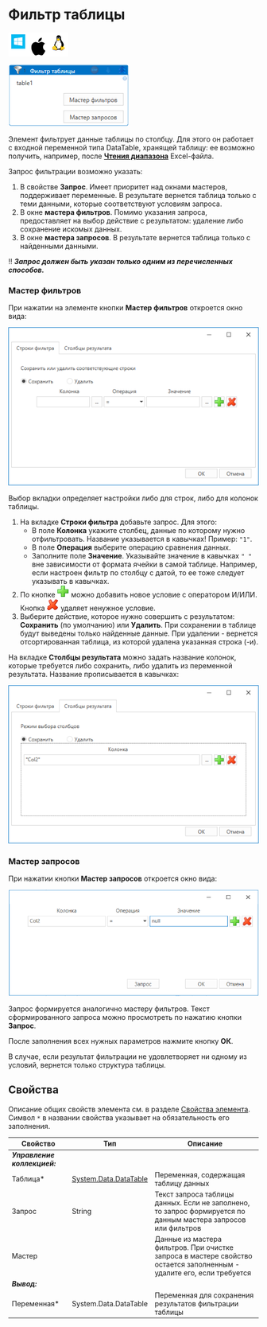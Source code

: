 # Фильтр таблицы

![](<../../../.gitbook/assets/image (100) (1) (1) (1) (1) (1) (1) (10) (209).png>)

![](<../../../.gitbook/assets/new-filter-of-table.png>)

Элемент фильтрует данные таблицы по столбцу. Для этого он работает с входной переменной типа DataTable, хранящей таблицу: ее возможно получить, например, после [**Чтения диапазона**](https://docs.primo-rpa.ru/primo-rpa/g_elements/osnovnye-elementy/prilozhenie-excel/el_excel_readrange) Excel-файла. 

Запрос фильтрации возможно указать:
1. В свойстве **Запрос**. Имеет приоритет над окнами мастеров, поддерживает переменные. В результате вернется таблица только с теми данными, которые соответствуют условиям запроса.
2. В окне **мастера фильтров**. Помимо указания запроса, предоставляет на выбор действие с результатом: удаление либо сохранение искомых данных.
3. В окне **мастера запросов**. В результате вернется таблица только с найденными данными.

:bangbang: ***Запрос должен быть указан только одним из перечисленных способов.***

### Мастер фильтров
При нажатии на элементе кнопки **Мастер фильтров** откроется окно вида:

![](<../../../.gitbook/assets/table-filter-wizard.png>)

Выбор вкладки определяет настройки либо для строк, либо для колонок таблицы.

1. На вкладке **Строки фильтра** добавьте запрос. Для этого:
   * В поле **Колонка** укажите столбец, данные по которому нужно отфильтровать. Название указывается в кавычках! Пример: `"1"`.
   * В поле **Операция** выберите операцию сравнения данных.
   * Заполните поле **Значение**. Указывайте значение в кавычках `" "` вне зависимости от формата ячейки в самой таблице. Например, если настроен фильтр по столбцу с датой, то ее тоже следует указывать в кавычках.
2. По кнопке ![](<../../../.gitbook/assets/12 (2) (3) (1) (1) (1).png>) можно добавить новое условие с оператором И/ИЛИ. Кнопка ![](<../../../.gitbook/assets/13 (1) (1) (2) (1) (1) (1).png>) удаляет ненужное условие.
3. Выберите действие, которое нужно совершить с результатом: **Сохранить** (по умолчанию) или **Удалить**. При сохранении в таблице будут выведены только найденные данные. При удалении - вернется отсортированная таблица, из которой удалена указанная строка (-и).

На вкладке **Столбцы результата** можно задать название колонок, которые требуется либо сохранить, либо удалить из переменной результата. Название прописывается в кавычках:

![](<../../../.gitbook/assets/tab-with-result-col.png>)



### Мастер запросов
При нажатии кнопки **Мастер запросов** откроется окно вида:

![](<../../../.gitbook/assets/Фильтр таблицы. Условие.png>)

Запрос формируется аналогично мастеру фильтров. Текст сформированного запроса можно просмотреть по нажатию кнопки **Запрос**.

После заполнения всех нужных параметров нажмите кнопку **ОК**.

В случае, если результат фильтрации не удовлетворяет ни одному из условий, вернется только структура таблицы. 

## Свойства
Описание общих свойств элемента см. в разделе [Свойства элемента](https://docs.primo-rpa.ru/primo-rpa/primo-studio/process/elements#svoistva-elementa).\
Символ `*` в названии свойства указывает на обязательность его заполнения.

| Свойство     | Тип                   | Описание                                                                            |
| ------------ | --------------------- | ----------------------------------------------------------------------------------- |
| ***Управление коллекцией:*** | | |
| Таблица\*    | [System.Data.DataTable](https://learn.microsoft.com/ru-ru/dotnet/api/system.data.datatable?view=net-5.0) | Переменная, содержащая таблицу данных |
| Запрос       | String                | Текст запроса таблицы данных. Если не заполнено, то запрос формируется по данным мастера запросов или фильтров |
| Мастер       |                       | Данные из мастера фильтров. При очистке запроса в мастере свойство остается заполненным - удалите его, если требуется |
| ***Вывод:***  |      |    |
| Переменная\* | System.Data.DataTable | Переменная для сохранения результатов фильтрации таблицы                       |

